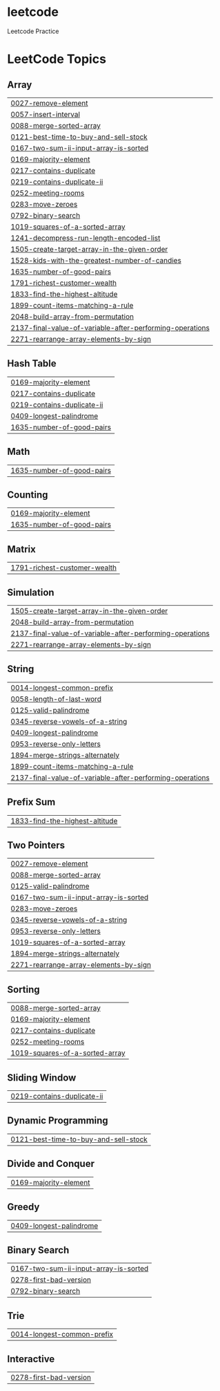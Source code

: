 # leetcode
Leetcode Practice

<!---LeetCode Topics Start-->
# LeetCode Topics
## Array
|  |
| ------- |
| [0027-remove-element](https://github.com/linuschoudhury/leetcode/tree/master/0027-remove-element) |
| [0057-insert-interval](https://github.com/linuschoudhury/leetcode/tree/master/0057-insert-interval) |
| [0088-merge-sorted-array](https://github.com/linuschoudhury/leetcode/tree/master/0088-merge-sorted-array) |
| [0121-best-time-to-buy-and-sell-stock](https://github.com/linuschoudhury/leetcode/tree/master/0121-best-time-to-buy-and-sell-stock) |
| [0167-two-sum-ii-input-array-is-sorted](https://github.com/linuschoudhury/leetcode/tree/master/0167-two-sum-ii-input-array-is-sorted) |
| [0169-majority-element](https://github.com/linuschoudhury/leetcode/tree/master/0169-majority-element) |
| [0217-contains-duplicate](https://github.com/linuschoudhury/leetcode/tree/master/0217-contains-duplicate) |
| [0219-contains-duplicate-ii](https://github.com/linuschoudhury/leetcode/tree/master/0219-contains-duplicate-ii) |
| [0252-meeting-rooms](https://github.com/linuschoudhury/leetcode/tree/master/0252-meeting-rooms) |
| [0283-move-zeroes](https://github.com/linuschoudhury/leetcode/tree/master/0283-move-zeroes) |
| [0792-binary-search](https://github.com/linuschoudhury/leetcode/tree/master/0792-binary-search) |
| [1019-squares-of-a-sorted-array](https://github.com/linuschoudhury/leetcode/tree/master/1019-squares-of-a-sorted-array) |
| [1241-decompress-run-length-encoded-list](https://github.com/linuschoudhury/leetcode/tree/master/1241-decompress-run-length-encoded-list) |
| [1505-create-target-array-in-the-given-order](https://github.com/linuschoudhury/leetcode/tree/master/1505-create-target-array-in-the-given-order) |
| [1528-kids-with-the-greatest-number-of-candies](https://github.com/linuschoudhury/leetcode/tree/master/1528-kids-with-the-greatest-number-of-candies) |
| [1635-number-of-good-pairs](https://github.com/linuschoudhury/leetcode/tree/master/1635-number-of-good-pairs) |
| [1791-richest-customer-wealth](https://github.com/linuschoudhury/leetcode/tree/master/1791-richest-customer-wealth) |
| [1833-find-the-highest-altitude](https://github.com/linuschoudhury/leetcode/tree/master/1833-find-the-highest-altitude) |
| [1899-count-items-matching-a-rule](https://github.com/linuschoudhury/leetcode/tree/master/1899-count-items-matching-a-rule) |
| [2048-build-array-from-permutation](https://github.com/linuschoudhury/leetcode/tree/master/2048-build-array-from-permutation) |
| [2137-final-value-of-variable-after-performing-operations](https://github.com/linuschoudhury/leetcode/tree/master/2137-final-value-of-variable-after-performing-operations) |
| [2271-rearrange-array-elements-by-sign](https://github.com/linuschoudhury/leetcode/tree/master/2271-rearrange-array-elements-by-sign) |
## Hash Table
|  |
| ------- |
| [0169-majority-element](https://github.com/linuschoudhury/leetcode/tree/master/0169-majority-element) |
| [0217-contains-duplicate](https://github.com/linuschoudhury/leetcode/tree/master/0217-contains-duplicate) |
| [0219-contains-duplicate-ii](https://github.com/linuschoudhury/leetcode/tree/master/0219-contains-duplicate-ii) |
| [0409-longest-palindrome](https://github.com/linuschoudhury/leetcode/tree/master/0409-longest-palindrome) |
| [1635-number-of-good-pairs](https://github.com/linuschoudhury/leetcode/tree/master/1635-number-of-good-pairs) |
## Math
|  |
| ------- |
| [1635-number-of-good-pairs](https://github.com/linuschoudhury/leetcode/tree/master/1635-number-of-good-pairs) |
## Counting
|  |
| ------- |
| [0169-majority-element](https://github.com/linuschoudhury/leetcode/tree/master/0169-majority-element) |
| [1635-number-of-good-pairs](https://github.com/linuschoudhury/leetcode/tree/master/1635-number-of-good-pairs) |
## Matrix
|  |
| ------- |
| [1791-richest-customer-wealth](https://github.com/linuschoudhury/leetcode/tree/master/1791-richest-customer-wealth) |
## Simulation
|  |
| ------- |
| [1505-create-target-array-in-the-given-order](https://github.com/linuschoudhury/leetcode/tree/master/1505-create-target-array-in-the-given-order) |
| [2048-build-array-from-permutation](https://github.com/linuschoudhury/leetcode/tree/master/2048-build-array-from-permutation) |
| [2137-final-value-of-variable-after-performing-operations](https://github.com/linuschoudhury/leetcode/tree/master/2137-final-value-of-variable-after-performing-operations) |
| [2271-rearrange-array-elements-by-sign](https://github.com/linuschoudhury/leetcode/tree/master/2271-rearrange-array-elements-by-sign) |
## String
|  |
| ------- |
| [0014-longest-common-prefix](https://github.com/linuschoudhury/leetcode/tree/master/0014-longest-common-prefix) |
| [0058-length-of-last-word](https://github.com/linuschoudhury/leetcode/tree/master/0058-length-of-last-word) |
| [0125-valid-palindrome](https://github.com/linuschoudhury/leetcode/tree/master/0125-valid-palindrome) |
| [0345-reverse-vowels-of-a-string](https://github.com/linuschoudhury/leetcode/tree/master/0345-reverse-vowels-of-a-string) |
| [0409-longest-palindrome](https://github.com/linuschoudhury/leetcode/tree/master/0409-longest-palindrome) |
| [0953-reverse-only-letters](https://github.com/linuschoudhury/leetcode/tree/master/0953-reverse-only-letters) |
| [1894-merge-strings-alternately](https://github.com/linuschoudhury/leetcode/tree/master/1894-merge-strings-alternately) |
| [1899-count-items-matching-a-rule](https://github.com/linuschoudhury/leetcode/tree/master/1899-count-items-matching-a-rule) |
| [2137-final-value-of-variable-after-performing-operations](https://github.com/linuschoudhury/leetcode/tree/master/2137-final-value-of-variable-after-performing-operations) |
## Prefix Sum
|  |
| ------- |
| [1833-find-the-highest-altitude](https://github.com/linuschoudhury/leetcode/tree/master/1833-find-the-highest-altitude) |
## Two Pointers
|  |
| ------- |
| [0027-remove-element](https://github.com/linuschoudhury/leetcode/tree/master/0027-remove-element) |
| [0088-merge-sorted-array](https://github.com/linuschoudhury/leetcode/tree/master/0088-merge-sorted-array) |
| [0125-valid-palindrome](https://github.com/linuschoudhury/leetcode/tree/master/0125-valid-palindrome) |
| [0167-two-sum-ii-input-array-is-sorted](https://github.com/linuschoudhury/leetcode/tree/master/0167-two-sum-ii-input-array-is-sorted) |
| [0283-move-zeroes](https://github.com/linuschoudhury/leetcode/tree/master/0283-move-zeroes) |
| [0345-reverse-vowels-of-a-string](https://github.com/linuschoudhury/leetcode/tree/master/0345-reverse-vowels-of-a-string) |
| [0953-reverse-only-letters](https://github.com/linuschoudhury/leetcode/tree/master/0953-reverse-only-letters) |
| [1019-squares-of-a-sorted-array](https://github.com/linuschoudhury/leetcode/tree/master/1019-squares-of-a-sorted-array) |
| [1894-merge-strings-alternately](https://github.com/linuschoudhury/leetcode/tree/master/1894-merge-strings-alternately) |
| [2271-rearrange-array-elements-by-sign](https://github.com/linuschoudhury/leetcode/tree/master/2271-rearrange-array-elements-by-sign) |
## Sorting
|  |
| ------- |
| [0088-merge-sorted-array](https://github.com/linuschoudhury/leetcode/tree/master/0088-merge-sorted-array) |
| [0169-majority-element](https://github.com/linuschoudhury/leetcode/tree/master/0169-majority-element) |
| [0217-contains-duplicate](https://github.com/linuschoudhury/leetcode/tree/master/0217-contains-duplicate) |
| [0252-meeting-rooms](https://github.com/linuschoudhury/leetcode/tree/master/0252-meeting-rooms) |
| [1019-squares-of-a-sorted-array](https://github.com/linuschoudhury/leetcode/tree/master/1019-squares-of-a-sorted-array) |
## Sliding Window
|  |
| ------- |
| [0219-contains-duplicate-ii](https://github.com/linuschoudhury/leetcode/tree/master/0219-contains-duplicate-ii) |
## Dynamic Programming
|  |
| ------- |
| [0121-best-time-to-buy-and-sell-stock](https://github.com/linuschoudhury/leetcode/tree/master/0121-best-time-to-buy-and-sell-stock) |
## Divide and Conquer
|  |
| ------- |
| [0169-majority-element](https://github.com/linuschoudhury/leetcode/tree/master/0169-majority-element) |
## Greedy
|  |
| ------- |
| [0409-longest-palindrome](https://github.com/linuschoudhury/leetcode/tree/master/0409-longest-palindrome) |
## Binary Search
|  |
| ------- |
| [0167-two-sum-ii-input-array-is-sorted](https://github.com/linuschoudhury/leetcode/tree/master/0167-two-sum-ii-input-array-is-sorted) |
| [0278-first-bad-version](https://github.com/linuschoudhury/leetcode/tree/master/0278-first-bad-version) |
| [0792-binary-search](https://github.com/linuschoudhury/leetcode/tree/master/0792-binary-search) |
## Trie
|  |
| ------- |
| [0014-longest-common-prefix](https://github.com/linuschoudhury/leetcode/tree/master/0014-longest-common-prefix) |
## Interactive
|  |
| ------- |
| [0278-first-bad-version](https://github.com/linuschoudhury/leetcode/tree/master/0278-first-bad-version) |
<!---LeetCode Topics End-->